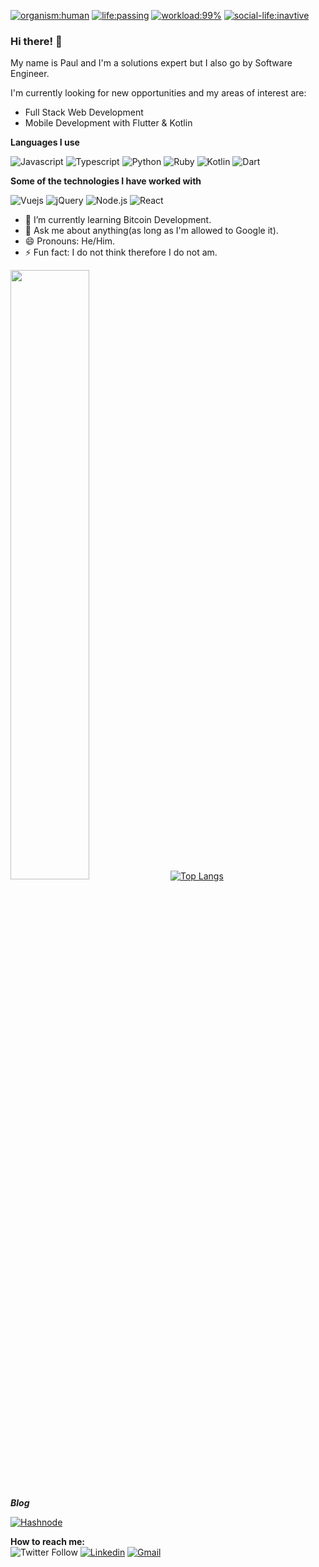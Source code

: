[![organism:human](https://img.shields.io/badge/organism-human-%238D5524)](https://img.shields.io/badge/organism-human-%238D5524)
[![life:passing](https://img.shields.io/badge/life%20-passing-%2335B142)](https://img.shields.io/badge/life%20-passing-%2335B142)
[![workload:99%](https://img.shields.io/badge/work--load-99%25-%23CF692A)](https://img.shields.io/badge/work--load-99%25-%23CF692A)
[![social-life:inavtive](https://img.shields.io/badge/social--life-inactive-lightgrey)](https://img.shields.io/badge/social--life-inactive-lightgrey)

### Hi there! 👋

My name is Paul and I'm a solutions expert but I also go by Software Engineer.

I'm currently looking for new opportunities and my areas of interest are:

- Full Stack Web Development
- Mobile Development with Flutter & Kotlin


**Languages I use**

![Javascript](https://img.shields.io/badge/JavaScript-F7DF1E?style=for-the-badge&logo=javascript&logoColor=black)
![Typescript](https://img.shields.io/badge/TypeScript-007ACC?style=for-the-badge&logo=typescript&logoColor=white)
![Python](https://img.shields.io/badge/Python-3776AB?style=for-the-badge&logo=python&logoColor=white)
![Ruby](https://img.shields.io/badge/Ruby-CC342D?style=for-the-badge&logo=ruby&logoColor=white)
![Kotlin](https://img.shields.io/badge/Kotlin-0095D5?&style=for-the-badge&logo=kotlin&logoColor=white)
![Dart](https://img.shields.io/badge/Dart-0175C2?style=for-the-badge&logo=dart&logoColor=white)

**Some of the technologies I have worked with**

![Vuejs](https://img.shields.io/badge/Vue.js-35495E?style=for-the-badge&logo=vue.js&logoColor=4FC08D)
![jQuery](https://img.shields.io/badge/jQuery-0769AD?style=for-the-badge&logo=jquery&logoColor=white)
![Node.js](https://img.shields.io/badge/Node.js-43853D?style=for-the-badge&logo=node.js&logoColor=white)
![React](https://img.shields.io/badge/React-20232A?style=for-the-badge&logo=react&logoColor=61DAFB)

- 🌱 I’m currently learning Bitcoin Development.
- 💬 Ask me about anything(as long as I'm allowed to Google it).
- 😄 Pronouns: He/Him.
- ⚡ Fun fact: I do not think therefore I do not am.

<img width="50%" src="https://github-readme-stats.vercel.app/api?username=paulzay&show_icons=true&hide_border=true" /> [![Top Langs](https://github-readme-stats.vercel.app/api/top-langs/?username=paulzay&show_icons=true&theme=light&layout=compact&hide_title=true)](https://github.com/paulzay)

***Blog***

[![Hashnode](https://img.shields.io/badge/Hashnode-2962FF?style=for-the-badge&logo=hashnode&logoColor=white)](https://hashnode.com/@paulzay)
 
**How to reach me:**  
![Twitter Follow](https://img.shields.io/twitter/follow/_paulzay_?style=social)
[![Linkedin](https://img.shields.io/badge/-LinkedIn-blue?style=flat&logo=Linkedin&logoColor=white)](https://www.linkedin.com/in/paulogolla/)
[![Gmail](https://img.shields.io/badge/-Gmail-c14438?style=flat&logo=Gmail&logoColor=white)](mailto:paulotieno2@gmail.com)

